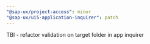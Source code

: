 ```yaml
---
"@sap-ux/project-access": minor
"@sap-ux/ui5-application-inquirer": patch
---
```


TBI - refactor validation on target folder in app inquirer
